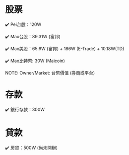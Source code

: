 
# 股票

✔️ Pei台股：120W

✔️ Max台股：89.31W (富邦)

✔️ Max美股：65.6W (富邦) + 186W (E-Trade) + 10.18W(TD)

✔️ Max比特幣: 30W  (Maicoin)

NOTE: Owner/Market: 台幣價值 (券商或平台)
# 存款 

✔️ 銀行存款：300W

# 貸款

✔️ 房貸：500W (尚未開辦)